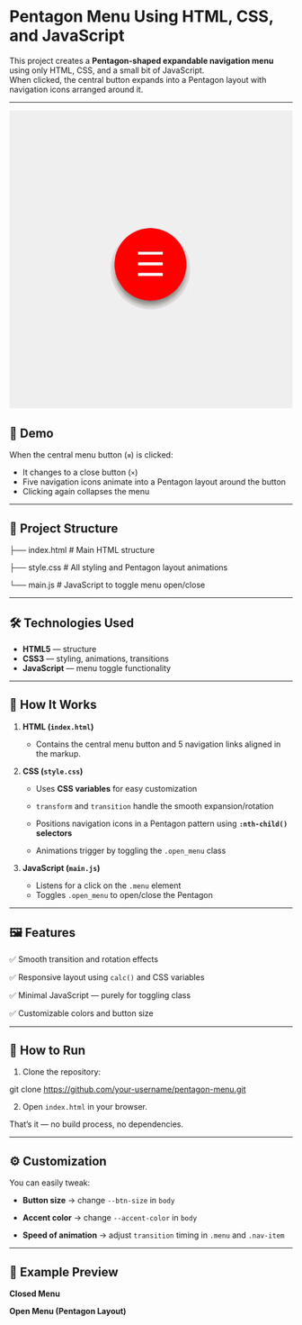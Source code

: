 # Pentagon Menu Using HTML, CSS, and JavaScript

This project creates a **Pentagon-shaped expandable navigation menu** using only HTML, CSS, and a small bit of JavaScript.  
When clicked, the central button expands into a Pentagon layout with navigation icons arranged around it.

---

![Pentagon Menu using CSS](pentagon.gif)


## 🚀 Demo

When the central menu button (`≡`) is clicked:
- It changes to a close button (`×`)
- Five navigation icons animate into a Pentagon layout around the button
- Clicking again collapses the menu

---

## 📂 Project Structure

├── index.html # Main HTML structure

├── style.css # All styling and Pentagon layout animations

└── main.js # JavaScript to toggle menu open/close

---

## 🛠 Technologies Used

- **HTML5** — structure
- **CSS3** — styling, animations, transitions
- **JavaScript** — menu toggle functionality

---

## 📜 How It Works

1. **HTML (`index.html`)**

   - Contains the central menu button and 5 navigation links aligned in the markup.

3. **CSS (`style.css`)**

   - Uses **CSS variables** for easy customization

   - `transform` and `transition` handle the smooth expansion/rotation

   - Positions navigation icons in a Pentagon pattern using **`:nth-child()` selectors**

   - Animations trigger by toggling the `.open_menu` class

4. **JavaScript (`main.js`)**
   - Listens for a click on the `.menu` element
   - Toggles `.open_menu` to open/close the Pentagon

---

## 🖼 Features

✅ Smooth transition and rotation effects  

✅ Responsive layout using `calc()` and CSS variables  

✅ Minimal JavaScript — purely for toggling class  

✅ Customizable colors and button size  

---

## 🎯 How to Run

1. Clone the repository:

git clone https://github.com/your-username/pentagon-menu.git

2. Open `index.html` in your browser.

That’s it — no build process, no dependencies.  

---

## ⚙ Customization

You can easily tweak:

- **Button size** → change `--btn-size` in `body`

- **Accent color** → change `--accent-color` in `body`

- **Speed of animation** → adjust `transition` timing in `.menu` and `.nav-item`

---

## 📌 Example Preview

**Closed Menu**

**Open Menu (Pentagon Layout)**  
